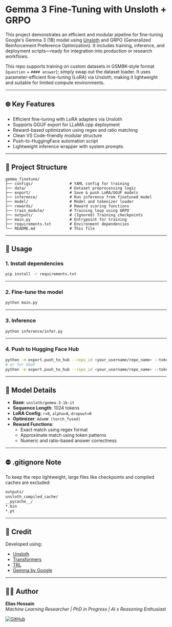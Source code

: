 
#  Gemma 3 Fine-Tuning with Unsloth + GRPO

This project demonstrates an efficient and modular pipeline for fine-tuning Google's Gemma 3 (1B) model using [Unsloth](https://github.com/unslothai/unsloth) and GRPO (Generalized Reinforcement Preference Optimization). It includes training, inference, and deployment scripts—ready for integration into production or research workflows.

This repo supports training on custom datasets in GSM8K-style format (`question` + `#### answer`); simply swap out the dataset loader. It uses parameter-efficient fine-tuning (LoRA) via Unsloth, making it lightweight and suitable for limited compute environments.

---

## ❄️ Key Features

-  Efficient fine-tuning with LoRA adapters via Unsloth  
-  Supports GGUF export for LLaMA.cpp deployment  
-  Reward-based optimization using regex and ratio matching  
-  Clean VS Code-friendly modular structure  
-  Push-to-HuggingFace automation script  
-  Lightweight inference wrapper with system prompts

---

## 📁 Project Structure

```
gemma_finetune/
├── configs/                # YAML config for training
├── data/                   # Dataset preprocessing logic
├── export/                 # Save & push LoRA/GGUF models
├── inference/              # Run inference from finetuned model
├── model/                  # Model and tokenizer loader
├── rewards/                # Reward scoring functions
├── train_module/           # Training loop using GRPO
├── outputs/                # (Ignored) Training checkpoints
├── main.py                 # Entrypoint for training
├── requirements.txt        # Environment dependencies
└── README.md               # This file
```

---

## 🦜 Usage

### 1. Install dependencies

```bash
pip install -r requirements.txt
```

---

### 2. Fine-tune the model

```bash
python main.py
```

---

### 3. Inference

```bash
python inference/infer.py
```

---

### 4. Push to Hugging Face Hub

```bash
python -m export.push_to_hub --repo_id <your_username/repo_name> --token <hf_token> --type lora
# or for GGUF
python -m export.push_to_hub --repo_id <your_username/repo_name> --token <hf_token> --type gguf --quant Q8_0
```

---

## 📆 Model Details

- **Base**: `unsloth/gemma-3-1b-it`
- **Sequence Length**: 1024 tokens
- **LoRA Config**: `r=8`, `alpha=8`, `dropout=0`
- **Optimizer**: `AdamW (torch_fused)`
- **Reward Functions**:
  - Exact match using regex format
  - Approximate match using token patterns
  - Numeric and ratio-based answer correctness

---

## ⛔️ .gitignore Note

To keep the repo lightweight, large files like checkpoints and compiled caches are excluded:

```bash
outputs/
unsloth_compiled_cache/
__pycache__/
*.bin
*.pt
```

---

## 🧠 Credit

Developed using:
- [Unsloth](https://github.com/unslothai/unsloth)
- [Transformers](https://github.com/huggingface/transformers)
- [TRL](https://github.com/huggingface/trl)
- [Gemma by Google](https://ai.google.dev/gemma)

---

## 👨‍💼 Author

**Elias Hossain**  
_Machine Learning Researcher | PhD in Progress | AI x Reasoning Enthusiast_

[![GitHub](https://img.shields.io/badge/GitHub-EliasHossain001-blue?logo=github)](https://github.com/EliasHossain001)
